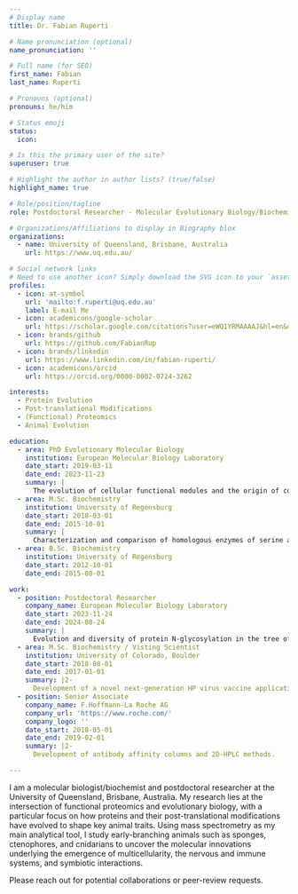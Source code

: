 ```yaml
---
# Display name
title: Dr. Fabian Ruperti

# Name pronunciation (optional)
name_pronunciation: ''

# Full name (for SEO)
first_name: Fabian
last_name: Ruperti

# Pronouns (optional)
pronouns: he/him

# Status emoji
status:
  icon:

# Is this the primary user of the site?
superuser: true

# Highlight the author in author lists? (true/false)
highlight_name: true

# Role/position/tagline
role: Postdoctoral Researcher - Molecular Evolutionary Biology/Biochemistry

# Organizations/Affiliations to display in Biography blox
organizations:
  - name: University of Queensland, Brisbane, Australia
    url: https://www.uq.edu.au/

# Social network links
# Need to use another icon? Simply download the SVG icon to your `assets/media/icons/` folder.
profiles:
  - icon: at-symbol
    url: 'mailto:f.ruperti@uq.edu.au'
    label: E-mail Me
  - icon: academicons/google-scholar
    url: https://scholar.google.com/citations?user=eWQ1YRMAAAAJ&hl=en&oi=ao
  - icon: brands/github
    url: https://github.com/FabianRup
  - icon: brands/linkedin
    url: https://www.linkedin.com/in/fabian-ruperti/
  - icon: academicons/orcid
    url: https://orcid.org/0000-0002-0724-3262

interests:
  - Protein Evolution
  - Post-translational Modifications
  - (Functional) Proteomics
  - Animal Evolution

education:
  - area: PhD Evolutionary Molecular Biology
    institution: European Molecular Biology Laboratory
    date_start: 2019-03-11
    date_end: 2023-11-23
    summary: |
      The evolution of cellular functional modules and the origin of coordinated behavior in Metazoa. Supervised by Prof. Dr. Detlev Arendt.
  - area: M.Sc. Biochemistry
    institution: University of Regensburg
    date_start: 2018-03-01
    date_end: 2015-10-01
    summary: |
      Characterization and comparison of homologous enzymes of serine and histidine biosynthesis. Supervised by Prof. Dr. Reinhard Sterner.
  - area: B.Sc. Biochemistry
    institution: University of Regensburg
    date_start: 2012-10-01
    date_end: 2015-08-01

work:
  - position: Postdoctoral Researcher
    company_name: European Molecular Biology Laboratory
    date_start: 2023-11-24
    date_end: 2024-08-24
    summary: |
      Evolution and diversity of protein N-glycosylation in the tree of life. Supervised by Dr. Mikhail Savitski and Prof. Dr. Detlev Arendt.
  - area: M.Sc. Biochemistry / Visting Scientist
    institution: University of Colorado, Boulder
    date_start: 2018-08-01
    date_end: 2017-01-01
    summary: |2-
      Development of a novel next-generation HP virus vaccine application method. Supervised by Prof. T. W. Randolph, Ph.D. and Prof. R. Garcea, M.D.
  - position: Senior Associate
    company_name: F.Hoffmann-La Roche AG
    company_url: 'https://www.roche.com/'
    company_logo: ''
    date_start: 2018-05-01
    date_end: 2019-02-01
    summary: |2-
      Development of antibody affinity columns and 2D-HPLC methods.

---
```


I am a molecular biologist/biochemist and postdoctoral researcher at the University of Queensland, Brisbane, Australia. My research lies at the intersection of functional proteomics and evolutionary biology, with a particular focus on how proteins and their post-translational modifications have evolved to shape key animal traits. Using mass spectrometry as my main analytical tool, I study early-branching animals such as sponges, ctenophores, and cnidarians to uncover the molecular innovations underlying the emergence of multicellularity, the nervous and immune systems, and symbiotic interactions.

Please reach out for potential collaborations or peer-review requests. 
